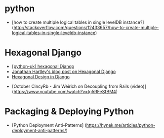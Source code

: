 python
======

* [how to create multiple logical tables in single levelDB instance?] (http://stackoverflow.com/questions/12433657/how-to-create-multiple-logical-tables-in-single-leveldb-instance)

Hexagonal Django
================

<ul>
  <li><a href="https://mail.python.org/pipermail/python-uk/2012-December/002692.html">[python-uk] hexagonal Django</a></li>
  <li><a href="http://tartley.com/?p=1404">Jonathan Hartley's blog post on Hexagonal Django</a></li>
  <li><a href="http://www.slideshare.net/mvschaik/hexagonal">Hexagonal Design in Django</a></li>
</ul>

* [October CincyRb - Jim Weirich on Decoupling from Rails (video)] (https://www.youtube.com/watch?v=tg5RFeSfBM4)

Packaging & Deploying Python
============================

* [Python Deployment Anti-Patterns] (https://hynek.me/articles/python-deployment-anti-patterns/)

